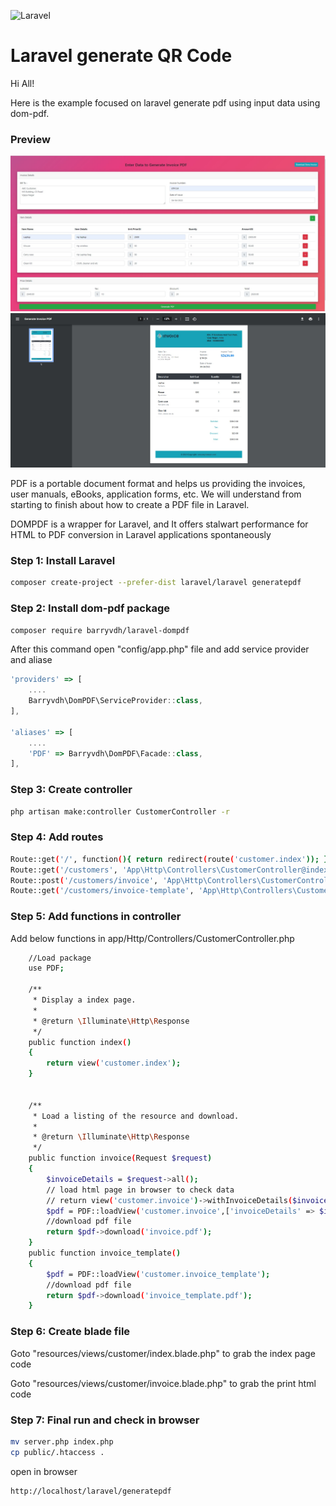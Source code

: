 ![Laravel](https://raw.githubusercontent.com/laravel/art/master/logo-lockup/5%20SVG/2%20CMYK/1%20Full%20Color/laravel-logolockup-cmyk-red.svg)


# Laravel generate QR Code

Hi All!

Here is the example focused on laravel generate pdf using input data using dom-pdf.

### Preview
![input](https://github.com/kcsrinivasa/laravel-generatepdf/blob/main/output/input.jpg?raw=true)
![result](https://github.com/kcsrinivasa/laravel-generatepdf/blob/main/output/result.jpg?raw=true)

PDF is a portable document format and helps us providing the invoices, user manuals, eBooks, application forms, etc. We will understand from starting to finish about how to create a PDF file in Laravel.

DOMPDF is a wrapper for Laravel, and It offers stalwart performance for HTML to PDF conversion in Laravel applications spontaneously

### Step 1: Install Laravel
```bash
composer create-project --prefer-dist laravel/laravel generatepdf
```

### Step 2: Install dom-pdf package
```bash
composer require barryvdh/laravel-dompdf
```
After this command open "config/app.php" file and add service provider and aliase

```javascript
'providers' => [
    ....
    Barryvdh\DomPDF\ServiceProvider::class,
],

'aliases' => [
    ....
    'PDF' => Barryvdh\DomPDF\Facade::class,
],
```

### Step 3: Create controller
```bash
php artisan make:controller CustomerController -r
```
### Step 4: Add routes
```bash
Route::get('/', function(){ return redirect(route('customer.index')); });
Route::get('/customers', 'App\Http\Controllers\CustomerController@index')->name('customer.index');
Route::post('/customers/invoice', 'App\Http\Controllers\CustomerController@invoice')->name('customer.invoice');
Route::get('/customers/invoice-template', 'App\Http\Controllers\CustomerController@invoice_template')->name('customer.invoice_template');
```
### Step 5: Add functions in controller
Add below functions in app/Http/Controllers/CustomerController.php
```bash
    //Load package
    use PDF;
    
    /**
     * Display a index page.
     *
     * @return \Illuminate\Http\Response
     */
    public function index()
    {
        return view('customer.index');
    }


    /**
     * Load a listing of the resource and download.
     *
     * @return \Illuminate\Http\Response
     */
    public function invoice(Request $request)
    {
        $invoiceDetails = $request->all();
        // load html page in browser to check data
        // return view('customer.invoice')->withInvoiceDetails($invoiceDetails);
        $pdf = PDF::loadView('customer.invoice',['invoiceDetails' => $invoiceDetails]);
        //download pdf file
        return $pdf->download('invoice.pdf');
    }
    public function invoice_template()
    {
        $pdf = PDF::loadView('customer.invoice_template');
        //download pdf file
        return $pdf->download('invoice_template.pdf');
    }
```

### Step 6: Create blade file

Goto "resources/views/customer/index.blade.php" to grab the index page code

Goto "resources/views/customer/invoice.blade.php" to grab the print html code

### Step 7: Final run and check in browser
```bash
mv server.php index.php
cp public/.htaccess .
```
open in browser
```bash
http://localhost/laravel/generatepdf
```
